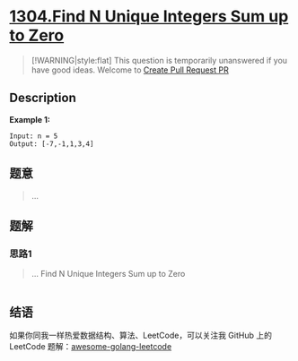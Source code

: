 # [1304.Find N Unique Integers Sum up to Zero][title]

> [!WARNING|style:flat]
> This question is temporarily unanswered if you have good ideas. Welcome to [Create Pull Request PR](https://github.com/kylesliu/awesome-golang-algorithm)

## Description

**Example 1:**

```
Input: n = 5
Output: [-7,-1,1,3,4]
```

## 题意
> ...

## 题解

### 思路1
> ...
Find N Unique Integers Sum up to Zero
```go
```


## 结语

如果你同我一样热爱数据结构、算法、LeetCode，可以关注我 GitHub 上的 LeetCode 题解：[awesome-golang-leetcode][me]

[title]: https://leetcode.com/problems/find-n-unique-integers-sum-up-to-zero/
[me]: https://github.com/kylesliu/awesome-golang-algorithm
